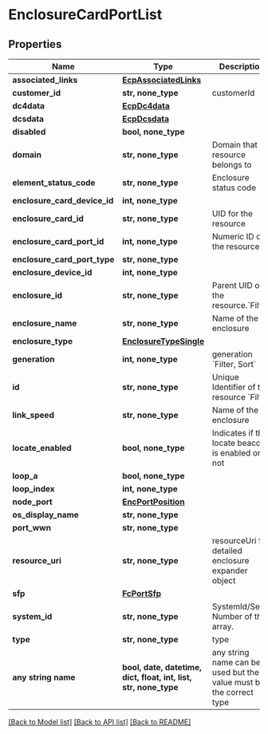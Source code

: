 # EnclosureCardPortList


## Properties
Name | Type | Description | Notes
------------ | ------------- | ------------- | -------------
**associated_links** | [**EcpAssociatedLinks**](EcpAssociatedLinks.md) |  | [optional] 
**customer_id** | **str, none_type** | customerId | [optional] 
**dc4data** | [**EcpDc4data**](EcpDc4data.md) |  | [optional] 
**dcsdata** | [**EcpDcsdata**](EcpDcsdata.md) |  | [optional] 
**disabled** | **bool, none_type** |  | [optional] 
**domain** | **str, none_type** | Domain that the resource belongs to | [optional] 
**element_status_code** | **str, none_type** | Enclosure status code | [optional] 
**enclosure_card_device_id** | **int, none_type** |  | [optional] 
**enclosure_card_id** | **str, none_type** | UID for the resource | [optional] 
**enclosure_card_port_id** | **int, none_type** | Numeric ID of the resource | [optional] 
**enclosure_card_port_type** | **str, none_type** |  | [optional] 
**enclosure_device_id** | **int, none_type** |  | [optional] 
**enclosure_id** | **str, none_type** | Parent UID of the resource.&#x60;Filter&#x60; | [optional] 
**enclosure_name** | **str, none_type** | Name of the enclosure | [optional] 
**enclosure_type** | [**EnclosureTypeSingle**](EnclosureTypeSingle.md) |  | [optional] 
**generation** | **int, none_type** | generation &#x60;Filter, Sort&#x60; | [optional] 
**id** | **str, none_type** | Unique Identifier of the resource &#x60;Filter&#x60; | [optional] 
**link_speed** | **str, none_type** | Name of the enclosure | [optional] 
**locate_enabled** | **bool, none_type** | Indicates if the locate beacon is enabled or not | [optional] 
**loop_a** | **bool, none_type** |  | [optional] 
**loop_index** | **int, none_type** |  | [optional] 
**node_port** | [**EncPortPosition**](EncPortPosition.md) |  | [optional] 
**os_display_name** | **str, none_type** |  | [optional] 
**port_wwn** | **str, none_type** |  | [optional] 
**resource_uri** | **str, none_type** | resourceUri for detailed enclosure expander object | [optional] 
**sfp** | [**FcPortSfp**](FcPortSfp.md) |  | [optional] 
**system_id** | **str, none_type** | SystemId/Serial Number  of the array. | [optional] 
**type** | **str, none_type** | type | [optional] 
**any string name** | **bool, date, datetime, dict, float, int, list, str, none_type** | any string name can be used but the value must be the correct type | [optional]

[[Back to Model list]](../README.md#documentation-for-models) [[Back to API list]](../README.md#documentation-for-api-endpoints) [[Back to README]](../README.md)


